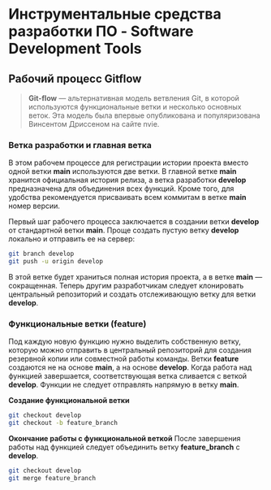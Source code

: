 # Инструментальные средства разработки ПО - Software Development Tools

## Рабочий процесс Gitflow
> **Git-flow** — альтернативная модель ветвления Git, в которой используются функциональные ветки и несколько основных веток. Эта модель была впервые опубликована и популяризована Винсентом Дриссеном на сайте nvie.

### Ветка разработки и главная ветка
В этом рабочем процессе для регистрации истории проекта вместо одной ветки **main** используются две ветки. В главной ветке **main** хранится официальная история релиза, а ветка разработки **develop** предназначена для объединения всех функций. Кроме того, для удобства рекомендуется присваивать всем коммитам в ветке **main** номер версии. 

Первый шаг рабочего процесса заключается в создании ветки **develop** от стандартной ветки **main**. Проще создать пустую ветку **develop** локально и отправить ее на сервер:

```sh
git branch develop
git push -u origin develop
```

В этой ветке будет храниться полная история проекта, а в ветке **main** — сокращенная. Теперь другим разработчикам следует клонировать центральный репозиторий и создать отслеживающую ветку для ветки **develop**.

### Функциональные ветки (feature)
Под каждую новую функцию нужно выделить собственную ветку, которую можно отправить в центральный репозиторий для создания резервной копии или совместной работы команды. Ветки **feature** создаются не на основе **main**, а на основе **develop**. Когда работа над функцией завершается, соответствующая ветка сливается с веткой **develop**. Функции не следует отправлять напрямую в ветку **main**.

**Создание функциональной ветки**
```sh
git checkout develop
git checkout -b feature_branch
```

**Окончание работы с функциональной веткой**
После завершения работы над функцией следует объединить ветку **feature_branch** с **develop**.
```sh
git checkout develop
git merge feature_branch
```
